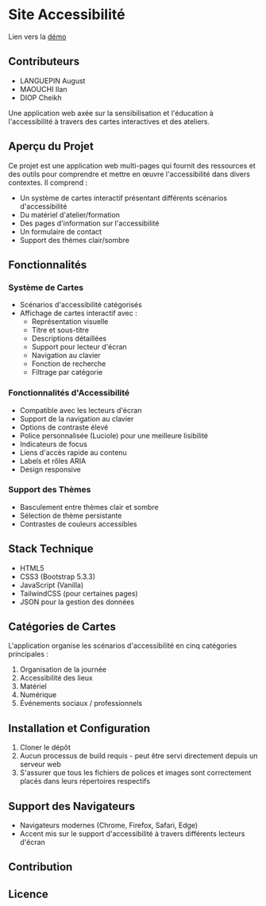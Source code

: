 # Site Accessibilité

Lien vers la [démo]((https://sgtpeppr00.github.io/site-accessibilite/global/pages/accueil.html))

## Contributeurs

- LANGUEPIN August
- MAOUCHI Ilan
- DIOP Cheikh

Une application web axée sur la sensibilisation et l'éducation à l'accessibilité
à travers des cartes interactives et des ateliers.

## Aperçu du Projet

Ce projet est une application web multi-pages qui fournit des ressources et des
outils pour comprendre et mettre en œuvre l'accessibilité dans divers contextes.
Il comprend :

- Un système de cartes interactif présentant différents scénarios
  d'accessibilité
- Du matériel d'atelier/formation
- Des pages d'information sur l'accessibilité
- Un formulaire de contact
- Support des thèmes clair/sombre

## Fonctionnalités

### Système de Cartes

- Scénarios d'accessibilité catégorisés
- Affichage de cartes interactif avec :
  - Représentation visuelle
  - Titre et sous-titre
  - Descriptions détaillées
  - Support pour lecteur d'écran
  - Navigation au clavier
  - Fonction de recherche
  - Filtrage par catégorie

### Fonctionnalités d'Accessibilité

- Compatible avec les lecteurs d'écran
- Support de la navigation au clavier
- Options de contraste élevé
- Police personnalisée (Luciole) pour une meilleure lisibilité
- Indicateurs de focus
- Liens d'accès rapide au contenu
- Labels et rôles ARIA
- Design responsive

### Support des Thèmes

- Basculement entre thèmes clair et sombre
- Sélection de thème persistante
- Contrastes de couleurs accessibles

## Stack Technique

- HTML5
- CSS3 (Bootstrap 5.3.3)
- JavaScript (Vanilla)
- TailwindCSS (pour certaines pages)
- JSON pour la gestion des données

## Catégories de Cartes

L'application organise les scénarios d'accessibilité en cinq catégories
principales :

1. Organisation de la journée
2. Accessibilité des lieux
3. Matériel
4. Numérique
5. Événements sociaux / professionnels

## Installation et Configuration

1. Cloner le dépôt
2. Aucun processus de build requis - peut être servi directement depuis un
   serveur web
3. S'assurer que tous les fichiers de polices et images sont correctement placés
   dans leurs répertoires respectifs

## Support des Navigateurs

- Navigateurs modernes (Chrome, Firefox, Safari, Edge)
- Accent mis sur le support d'accessibilité à travers différents lecteurs
  d'écran

## Contribution

## Licence
